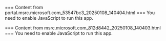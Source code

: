 === Content from portal.msrc.microsoft.com_53547bc3_20250108_140404.html ===
You need to enable JavaScript to run this app.

=== Content from msrc.microsoft.com_812d8442_20250108_140403.html ===
You need to enable JavaScript to run this app.
